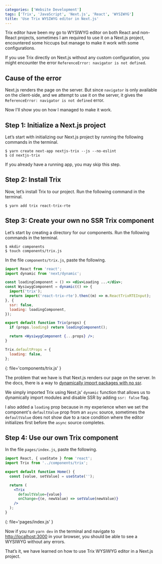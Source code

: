 ```yaml
---
categories: ['Website Development']
tags: ['Trix', 'JavaScript', 'Next.js', 'React', 'WYSIWYG']
title: 'Use Trix WYSIWYG editor in Next.js'
---
```

Trix editor have been my go to WYSIWYG editor on both React and non-React projects, sometimes I am required to use it on a Next.js project, encountered some hiccups but manage to make it work with some configurations.

If you use Trix directly on Next.js without any custom configuration, you might encounter the error `ReferenceError: navigator is not defined`.

## Cause of the error
Next.js renders the page on the server. But since `navigator` is only available on the client-side, and we attempt to use it on the server, it gives the `ReferenceError: navigator is not defined` error.

Now I'll show you on how I managed to make it work.

## Step 1: Initialize a Next.js project
Let’s start with initializing our Next.js project by running the following commands in the terminal.

```console
$ yarn create next-app nextjs-trix --js --no-eslint
$ cd nextjs-trix
```

If you already have a running app, you may skip this step.

## Step 2: Install Trix
Now, let’s install Trix to our project. Run the following command in the terminal.

```console
$ yarn add trix react-trix-rte
```

## Step 3: Create your own no SSR Trix component
Let’s start by creating a directory for our components. Run the following commands in the terminal.

```console
$ mkdir components
$ touch components/trix.js
```

In the file `components/trix.js`, paste the following.
```jsx
import React from 'react';
import dynamic from 'next/dynamic';

const loadingComponent = () => <div>Loading ...</div>;
const WysiwygComponent = dynamic(() => {
  import('trix');
  return import('react-trix-rte').then((m) => m.ReactTrixRTEInput);
}, {
  ssr: false,
  loading: loadingComponent,
});

export default function Trix(props) {
  if (props.loading) return loadingComponent();

  return <WysiwygComponent {...props} />;
}

Trix.defaultProps = {
  loading: false,
};
```
{: file='components/trix.js' }

The problem that we have is that Next.js renders our page on the server. In the docs, there is a way to [dynamically import packages with no ssr](https://nextjs.org/docs/advanced-features/dynamic-import#with-no-ssr).

We simply imported Trix using Next.js' `dynamic` function that allows us to dynamically import modules and disable SSR by adding `ssr: false` flag.

I also added a `loading` prop because in my experience when we set the component's `defaultValue` prop from an `async` source, sometimes the `defaultValue` does not show due to a race condition where the editor initializes first before the `async` source completes.

## Step 4: Use our own Trix component
In the file `pages/index.js`, paste the following.
```jsx
import React, { useState } from 'react';
import Trix from '../components/trix';

export default function Home() {
  const [value, setValue] = useState('');

  return (
    <Trix 
      defaultValue={value} 
      onChange={(e, newValue) => setValue(newValue)} 
    />
  );
}
```
{: file='pages/index.js' }

Now if you run `yarn dev` in the terminal and navigate to [http://localhost:3000](http://localhost:3000) in your browser, you should be able to see a WYSIWYG without any errors.

That’s it, we have learned on how to use Trix WYSIWYG editor in a Next.js project.
